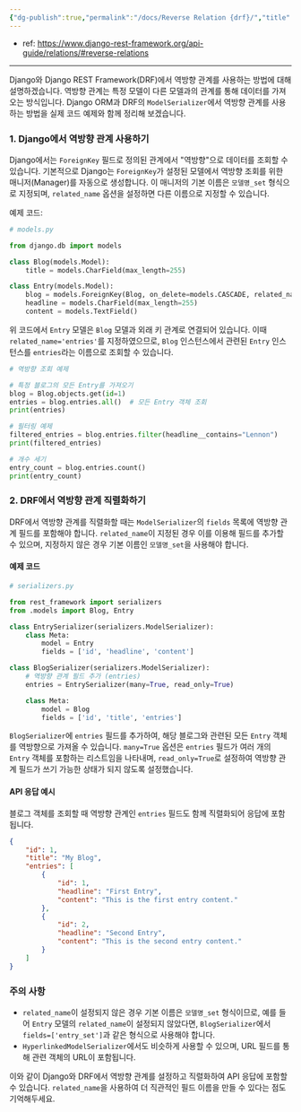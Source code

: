 ```yaml
---
{"dg-publish":true,"permalink":"/docs/Reverse Relation {drf}/","title":"Reverse Relation {drf}"}
---
```


- ref: <https://www.django-rest-framework.org/api-guide/relations/#reverse-relations>
---
Django와 Django REST Framework(DRF)에서 역방향 관계를 사용하는 방법에 대해 설명하겠습니다. 역방향 관계는 특정 모델이 다른 모델과의 관계를 통해 데이터를 가져오는 방식입니다. Django ORM과 DRF의 `ModelSerializer`에서 역방향 관계를 사용하는 방법을 실제 코드 예제와 함께 정리해 보겠습니다.

### 1. Django에서 역방향 관계 사용하기

Django에서는 `ForeignKey` 필드로 정의된 관계에서 "역방향"으로 데이터를 조회할 수 있습니다. 기본적으로 Django는 `ForeignKey`가 설정된 모델에서 역방향 조회를 위한 매니저(Manager)를 자동으로 생성합니다. 이 매니저의 기본 이름은 `모델명_set` 형식으로 지정되며, `related_name` 옵션을 설정하면 다른 이름으로 지정할 수 있습니다.

예제 코드:

```python
# models.py

from django.db import models

class Blog(models.Model):
    title = models.CharField(max_length=255)

class Entry(models.Model):
    blog = models.ForeignKey(Blog, on_delete=models.CASCADE, related_name='entries')
    headline = models.CharField(max_length=255)
    content = models.TextField()
```

위 코드에서 `Entry` 모델은 `Blog` 모델과 외래 키 관계로 연결되어 있습니다. 이때 `related_name='entries'`를 지정하였으므로, `Blog` 인스턴스에서 관련된 `Entry` 인스턴스를 `entries`라는 이름으로 조회할 수 있습니다.

```python
# 역방향 조회 예제

# 특정 블로그의 모든 Entry를 가져오기
blog = Blog.objects.get(id=1)
entries = blog.entries.all()  # 모든 Entry 객체 조회
print(entries)

# 필터링 예제
filtered_entries = blog.entries.filter(headline__contains="Lennon")
print(filtered_entries)

# 개수 세기
entry_count = blog.entries.count()
print(entry_count)
```

### 2. DRF에서 역방향 관계 직렬화하기

DRF에서 역방향 관계를 직렬화할 때는 `ModelSerializer`의 `fields` 목록에 역방향 관계 필드를 포함해야 합니다. `related_name`이 지정된 경우 이를 이용해 필드를 추가할 수 있으며, 지정하지 않은 경우 기본 이름인 `모델명_set`을 사용해야 합니다.

#### 예제 코드

```python
# serializers.py

from rest_framework import serializers
from .models import Blog, Entry

class EntrySerializer(serializers.ModelSerializer):
    class Meta:
        model = Entry
        fields = ['id', 'headline', 'content']

class BlogSerializer(serializers.ModelSerializer):
    # 역방향 관계 필드 추가 (entries)
    entries = EntrySerializer(many=True, read_only=True)

    class Meta:
        model = Blog
        fields = ['id', 'title', 'entries']
```

`BlogSerializer`에 `entries` 필드를 추가하여, 해당 블로그와 관련된 모든 `Entry` 객체를 역방향으로 가져올 수 있습니다. `many=True` 옵션은 `entries` 필드가 여러 개의 `Entry` 객체를 포함하는 리스트임을 나타내며, `read_only=True`로 설정하여 역방향 관계 필드가 쓰기 가능한 상태가 되지 않도록 설정했습니다.

#### API 응답 예시

블로그 객체를 조회할 때 역방향 관계인 `entries` 필드도 함께 직렬화되어 응답에 포함됩니다.

```json
{
    "id": 1,
    "title": "My Blog",
    "entries": [
        {
            "id": 1,
            "headline": "First Entry",
            "content": "This is the first entry content."
        },
        {
            "id": 2,
            "headline": "Second Entry",
            "content": "This is the second entry content."
        }
    ]
}
```

### 주의 사항

- `related_name`이 설정되지 않은 경우 기본 이름은 `모델명_set` 형식이므로, 예를 들어 `Entry` 모델의 `related_name`이 설정되지 않았다면, `BlogSerializer`에서 `fields=['entry_set']`과 같은 형식으로 사용해야 합니다.
- `HyperlinkedModelSerializer`에서도 비슷하게 사용할 수 있으며, URL 필드를 통해 관련 객체의 URL이 포함됩니다.

이와 같이 Django와 DRF에서 역방향 관계를 설정하고 직렬화하여 API 응답에 포함할 수 있습니다. `related_name`을 사용하여 더 직관적인 필드 이름을 만들 수 있다는 점도 기억해두세요.
